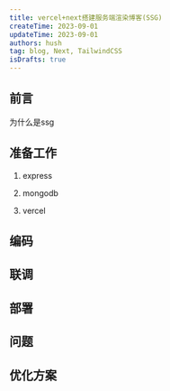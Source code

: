 ```yaml
---
title: vercel+next搭建服务端渲染博客(SSG)
createTime: 2023-09-01
updateTime: 2023-09-01
authors: hush
tag: blog, Next, TailwindCSS
isDrafts: true
---
```


## 前言

为什么是ssg

## 准备工作

1. express

2. mongodb

3. vercel

## 编码

## 联调

## 部署

## 问题

## 优化方案
